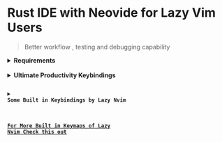 # Rust IDE with Neovide for Lazy Vim Users

> Better workflow , testing and debugging capability

<details>
<summary>
<strong> Requirements  <strong>
</summary>

Must Have Installed, check the link on how to install it

- [Rust](https://www.rust-lang.org/tools/install)

- [Neovim](https://neovim.io)

- [Nerd Font](https://www.nerdfonts.com)

- [Neovide](https://neovide.dev)

- a C compiler for nvim-treesitter. See here

- [Cargo Nexttest](https://nexte.st)

- [Lazy Git](https://github.com/jesseduffield/lazygit#installation)

> Note if you have existing neovim set up [check this out](https://www.lazyvim.org/installation)

</details>

<br>

<details>
<summary>
 <strong> Ultimate Productivity Keybindings </strong>
</summary>
<br>

Note: For Mac <kbd>CMD</kbd> for Windows/Linux replace it with <kbd>ALT</kbd>

### <strong>Testing:</strong>

<kbd>F1</kbd> === `RustRunnables`

<kbd>F3</kbd> === `RustDebuggables`

<kbd>F4</kbd> === `Run Ignored Tests`

<kbd>F5</kbd> === `Reload Workspace`

<kbd>CMD</kbd> + <kbd>r</kbd> === `Run App`

<kbd>CMD</kbd> + <kbd>e</kbd> === Run Test Under Cursor

<kbd>CMD</kbd> + <kbd>e</kbd> === `Debug Test Under Cursor`

### <strong>Debugging:</strong>

<kbd>CMD</kbd> + <code>\\`</code> === `Toggle Debugger UI`

<kbd>CMD</kbd> + <kbd>D</kbd> === `Toggle Breakpoint``

<kbd>CMD</kbd> + <kbd>F1</kbd> === `Step Over`

<kbd>CMD</kbd> + <kbd>F2</kbd> === `Step Into`

<kbd>CMD</kbd> + <kbd>F3</kbd> === `Step Out`

<kbd>CMD</kbd> + <kbd>F4</kbd> === `Continue`

### <strong>File Editing</strong>

<kbd>F2</kbd> === `Rename`

<kbd>CMD</kbd> + <kbd>S</kbd> === `Save`

<kbd>CMD</kbd> + <kbd>V</kbd> === `Paste`

<kbd>CMD</kbd> + <kbd>Y</kbd> === `Redo`

<kbd>CMD</kbd> + <kbd>Z</kbd> === `Undo`

<kbd>CMD</kbd> + <kbd>.</kbd> === `Code Actions`

<kbd>CMD</kbd> + <kbd>M</kbd> === `Expand Rust Macro`


> Note: this is for MacOS users only

<kbd>OPT</kbd> + <kbd>J,K</kbd> === `Move Line Up and Down`

### <strong> Navigation</strong>

> Note: Quit binding on MacOS

<kbd>CMD</kbd> + <kbd>Q</kbd> === `Quit`

<kbd>CMD</kbd> + <kbd>N</kbd> === `New Tab`

<kbd>CMD</kbd> + <kbd>W</kbd> === `Close Tab`

<kbd>CMD</kbd> + <kbd>[1-9]</kbd> === `Switch Tab [1-9]`

<kbd>CMD</kbd> + <kbd>B</kbd> === `Toggle Sidebar`

## <strong>Telescope</strong>

<kbd>CMD</kbd> + <kbd>F</kbd> === `Find Everything on Workspace`

<kbd>CMD</kbd> + <kbd>G</kbd> === `Open Lazy Git`

<kbd>CMD</kbd> + <kbd>I</kbd> === `Go to Symbols on Current Open File`

<kbd>CMD</kbd> + <kbd>O</kbd> === `Go to Symbols on Workspace`

<kbd>CMD</kbd> + <kbd>P</kbd> === `Open Files on Current Working Directory`

<kbd>CMD</kbd> + <kbd>T</kbd> === `Search Warnings and Linting Errors`

### <strong>LSP</strong>



### <strong>Rust Leader Commands</strong>

> Note: Leader Key is <kbd>space</kbd>

| Key                           | Description                   | Mode  |
|-------------------------------|-------------------------------|-------|
| <code>&lt;leader&gt;rt</code> | Run Test Under Cursor         | **n** |
| <code>&lt;leader&gt;rr</code> | Rust Runnables                | **n** |
| <code>&lt;leader&gt;rl</code> | List Test Summary             | **n** |
| <code>&lt;leader&gt;rd</code> | Rust Debuggables              | **n** |
| <code>&lt;leader&gt;rm</code> | Rust Expand Macro             | **n** |
| <code>&lt;leader&gt;rh</code> | Rust Disable Inlay Hints      | **n** |
| <code>&lt;leader&gt;rH</code> | Rust Enable Inlay Hints       | **n** |
| <code>&lt;leader&gt;ru</code> | Toggle Debug UI               | **n** |
| <code>&lt;leader&gt;rs</code> | Rust Standalone Server        | **n** |
| <code>&lt;leader&gt;rv</code> | Reload Vim Configuration      | **n** |
| <code>&lt;leader&gt;dS</code> | Delete Swap Files             | **n** |

<hr>

</details>

<details>
<summary>
Some Built in Keybindings by Lazy Nvim
</summary>

## <strong>LSP</strong>

<kbd>leader</kbd> + <kbd>uf</kbd> === `Toggle Formatting`

| Key                           | Description            | Mode         |
| ----------------------------- | ---------------------- | ------------ |
| <code>gd</code>               | Goto Definition        | **n**        |
| <code>gr</code>               | References             | **n**        |
| <code>gD</code>               | Goto Declaration       | **n**        |
| <code>gI</code>               | Goto Implementation    | **n**        |
| <code>gy</code>               | Goto T[y]pe Definition | **n**        |
| <code>K</code>                | Hover                  | **n**        |
| <code>]d</code>               | Next Diagnostic        | **n**        |
| <code>[d</code>               | Prev Diagnostic        | **n**        |
| <code>]e</code>               | Next Error             | **n**        |
| <code>[e</code>               | Prev Error             | **n**        |
| <code>]w</code>               | Next Warning           | **n**        |
| <code>[w</code>               | Prev Warning           | **n**        |
| <code>&lt;leader&gt;cf</code> | Format Document        | **n**        |
| <code>&lt;leader&gt;ca</code> | Code Action            | **n**, **v** |
| <code>&lt;leader&gt;cA</code> | Source Action          | **n**        |
| <code>&lt;leader&gt;cr</code> | Rename                 | **n**        |

### <strong>Jumping Around</strong>

> Note: usage is press eg. <strong>f / F</strong> then the character to search eg: <strong>a</strong> then press <strong>any highligted 1 char<strong> to jump into

<kbd>f</kbd> === `Jump to Char Forward`

<kbd>F</kbd> === `Jump to Char Backward`


> Note: you can use <strong>n</strong> to search forward and <strong>N</strong> to search backward

<kbd>/</kbd> === `Search for Characters`

<kbd>gw</kbd> === `Search Word under cursor`

</details>

#### [For More Built in Keymaps of Lazy Nvim Check this out](https://www.lazyvim.org/keymaps)

